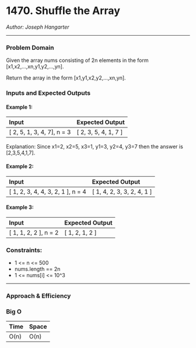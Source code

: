 # 1470. Shuffle the Array
  
*Author: Joseph Hangarter*

---

### Problem Domain

Given the array nums consisting of 2n elements in the form [x1,x2,...,xn,y1,y2,...,yn].

Return the array in the form [x1,y1,x2,y2,...,xn,yn].

### Inputs and Expected Outputs

#### Example 1:  
| Input | Expected Output |
| :----------- | :----------- |
| [ 2, 5, 1, 3, 4, 7], n = 3 | [ 2, 3, 5, 4, 1, 7 ] |

Explanation: Since x1=2, x2=5, x3=1, y1=3, y2=4, y3=7 then the answer is [2,3,5,4,1,7].

#### Example 2:  
| Input | Expected Output |
| :----------- | :----------- |
| [ 1, 2, 3, 4, 4, 3, 2, 1 ], n = 4 | [ 1, 4, 2, 3, 3, 2, 4, 1 ] |


#### Example 3:  
| Input | Expected Output |
| :----------- | :----------- |
| [ 1, 1, 2, 2 ], n = 2 | [ 1, 2, 1, 2 ] |

### Constraints:
* 1 <= n <= 500
* nums.length == 2n
* 1 <= nums[i] <= 10^3

---

### Approach & Efficiency

### Big O

| Time | Space |
| :----------- | :----------- |
| O(n) | O(n) |

